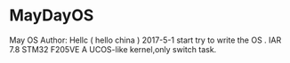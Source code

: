 # MayDayOS

May OS
Author: Hellc    (  hello  china  )
2017-5-1 start try to write the OS .
IAR 7.8
STM32 F205VE
A UCOS-like kernel,only switch task.  
